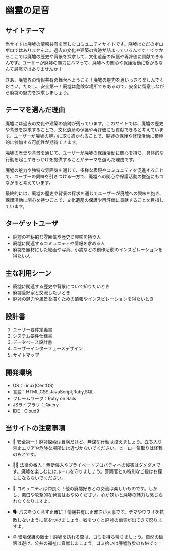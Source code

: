 # 幽霊の足音

## サイトテーマ
 当サイトは廃墟の情報共有を楽しむコミュニティサイトです。廃墟はただのボロボロではありませんよ。過去の文化や建築の痕跡が詰まっているんです！ですからここでは廃墟の歴史や背景を探求して、文化遺産の保護や再評価に貢献できるんです。ユーザーが廃墟の魅力にハマって、廃墟への関心や保護活動に繋がるなんて最高ではありませんか！

 さあ、廃墟界の情報共有の舞台へようこそ！廃墟の魅力を思いっきり楽しんでください。ただし、安全第一！廃墟は危険な場所でもあるので、安全に留意しながら廃墟の魅力を探求しましょう。

## テーマを選んだ理由
廃墟には過去の文化や建築の痕跡が残っています。このサイトでは、廃墟の歴史や背景を探求することで、文化遺産の保護や再評価にも貢献できると考えています。ユーザーが廃墟の魅力に取り憑かれることで、廃墟の保護や修復活動に積極的に参加する可能性が期待できます。

廃墟の歴史や背景を通じて、ユーザーが廃墟の保護活動に関心を持ち、具体的な行動を起こすきっかけを提供することがテーマを選んだ理由です。

廃墟の魅力や独特な雰囲気を通じて、多様な表現やコミュニティを促進することで、ユーザーの興味を引きつける一方で、廃墟への関心や保護活動の推進にもつながると考えています。

最終的には、廃墟の歴史や背景の探求を通じてユーザーが廃墟への興味を抱き、保護活動に関心を持つことで、文化遺産の保護や再評価に貢献することを目指しています。

## ターゲットユーザ

-   廃墟の神秘的な雰囲気や歴史に興味を持つ人
-   廃墟に関連するコミュニティや情報を求める人
-   廃墟を題材にした絵画や写真、小説などの創作活動のインスピレーションを得たい人

## 主な利用シーン

-   廃墟に関連する歴史や背景について知りたいとき
-   廃墟愛好家と交流したいとき
-   廃墟の魅力や風景を描くための情報やインスピレーションを得たいとき


## 設計書

1.  ユーザー要件定義書
2.  システム要件仕様書
3.  データベース設計書
4.  ユーザーインターフェースデザイン
5.  サイトマップ

## 開発環境

-   OS：Linux(CentOS)
-   言語：HTML,CSS,JavaScript,Ruby,SQL
-   フレームワーク：Ruby on Rails
-   JSライブラリ：jQuery
-   IDE：Cloud9

## 当サイトの注意事項

-   🚧 安全第一！廃墟探索は冒険だけど、無謀な行動は控えましょう。立ち入り禁止エリアや危険な場所には近づかないでください。ヒーロー気取りは怪我のもとです。

-   🕵️‍♂️ 法律の番人！無断侵入やプライベートプロパティへの侵害はダメダメです。廃墟を楽しむにはルールを守りましょう。警察官との特別なご縁はお探しにならないでください。
-  💬 コミュニティは仲良く！他の廃墟好きとの交流は楽しいものです。しかし、悪口や攻撃的な発言はおやめください。心が狭いと廃墟の魅力も感じられなくなりますよ。
-   🗣 バズをつくらず正確に！情報共有は正確さが大事です。デマやウワサを拡散しないように気をつけましょう。嘘をつくと廃墟の幽霊が出てきて怒りますよ。
-   ♻️ 環境保護の騎士！廃墟を訪れる際は、ゴミを持ち帰りましょう。自然の破壊は避け、公共の福祉に貢献しましょう。ゴミ拾いは廃墟散歩のお供です！

<!--アプリケーションの下部に記載されている内容が「引用」になっています。引用は他の文章から引いて記載する方法ですので記載方法を修正してください。というご指摘の意図を組めませんでした。-->
<!--一体どういう意味でしょうか？この注意事項はオリジナルのものです。”当サイトの”と付け加えさせていただきましたが、ご意向に添えていないかもしれません。-->